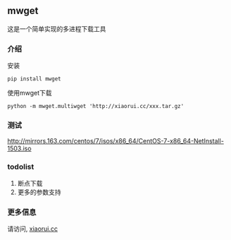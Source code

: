 ## mwget 

这是一个简单实现的多进程下载工具

### 介绍

安装
```
pip install mwget
```

使用mwget下载
```
python -m mwget.multiwget 'http://xiaorui.cc/xxx.tar.gz'
```

### 测试

http://mirrors.163.com/centos/7/isos/x86_64/CentOS-7-x86_64-NetInstall-1503.iso

### todolist

1. 断点下载
2. 更多的参数支持

### 更多信息

请访问, [xiaorui.cc](http://xiaorui.cc "mwget info") 

